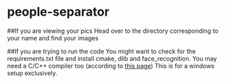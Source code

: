 # people-separator

##If you are viewing your pics
Head over to the directory corresponding to your name and find your images 

##If you are trying to run the code
You might want to check for the requirements.txt file and install cmake, dlib and face_recognition. You may need a C/C++ compiler too (according to [this page](https://github.com/ageitgey/face_recognition/issues/175#issue-257710508))
This is for a windows setup exclusively. 
